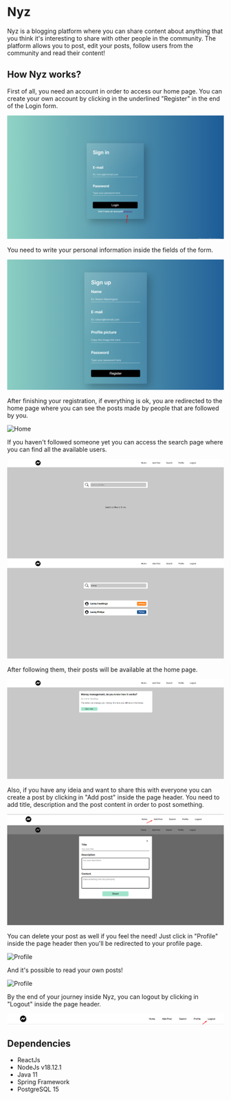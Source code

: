 # Nyz
Nyz is a blogging platform where you can share content about anything that you think it's interesting to share with other people in the community. The platform allows you to post, edit your posts, follow users from the community and read their content!

## How Nyz works?

First of all, you need an account in order to access our home page. You can create your own account by clicking in the underlined "Register" in the end of the Login form.

![Login](https://github.com/igor-ign/Nyz/blob/main/readme_images/Login.png)

You need to write your personal information inside the fields of the form.

![Register](https://github.com/igor-ign/Nyz/blob/main/readme_images/Register.png)

After finishing your registration, if everything is ok, you are redirected to the home page where you can see the posts made by people that are followed by you.

![Home](https://github.com/igor-ign/Nyz/blob/main/readme_images/Home.jpg)

If you haven't followed someone yet you can access the search page where you can find all the available users.

![Search](https://github.com/igor-ign/Nyz/blob/main/readme_images/Search.png)
![Search2](https://github.com/igor-ign/Nyz/blob/main/readme_images/Search2.png)

After following them, their posts will be available at the home page.

![Home2](https://github.com/igor-ign/Nyz/blob/main/readme_images/Home2.png)

Also, if you have any ideia and want to share this with everyone you can create a post by clicking in "Add post" inside the page header. You need to add title, description and the post content in order to post something.

![Post](https://github.com/igor-ign/Nyz/blob/main/readme_images/Post.png)
![Post2](https://github.com/igor-ign/Nyz/blob/main/readme_images/Post2.png)

You can delete your post as well if you feel the need! Just click in "Profile" inside the page header then you'll be redirected to your profile page.

![Profile](https://github.com/igor-ign/Nyz/blob/main/readme_images/Profile.png)

And it's possible to read your own posts!

![Profile](https://github.com/igor-ign/Nyz/blob/main/readme_images/Profile2.png)

By the end of your journey inside Nyz, you can logout by clicking in "Logout" inside the page header.

![Logout](https://github.com/igor-ign/Nyz/blob/main/readme_images/Logout.png)

## Dependencies
<ul>
  <li>ReactJs</li>
  <li>NodeJs v18.12.1</li>
  <li>Java 11</li>
  <li>Spring Framework</li>
  <li>PostgreSQL 15</li>
</ul>
